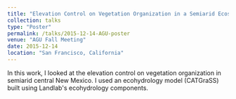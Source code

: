 ```yaml
---
title: "Elevation Control on Vegetation Organization in a Semiarid Ecosystem in Central New Mexico."
collection: talks
type: "Poster"
permalink: /talks/2015-12-14-AGU-poster
venue: "AGU Fall Meeting"
date: 2015-12-14
location: "San Francisco, California"
---
```


In this work, I looked at the elevation control on vegetation organization in semiarid central New Mexico. I used an ecohydrology model (CATGraSS) built using Landlab's ecohydrology components.
